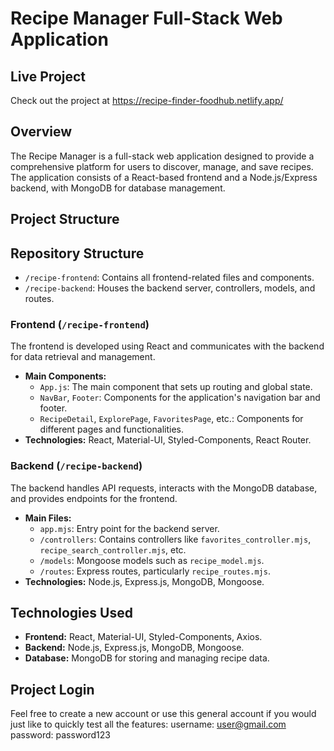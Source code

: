 # Recipe Manager Full-Stack Web Application

## Live Project
Check out the project at https://recipe-finder-foodhub.netlify.app/

## Overview
The Recipe Manager is a full-stack web application designed to provide a comprehensive platform for users to discover, manage, and save recipes. The application consists of a React-based frontend and a Node.js/Express backend, with MongoDB for database management.

## Project Structure

## Repository Structure
- `/recipe-frontend`: Contains all frontend-related files and components.
- `/recipe-backend`: Houses the backend server, controllers, models, and routes.

### Frontend (`/recipe-frontend`)
The frontend is developed using React and communicates with the backend for data retrieval and management.
- **Main Components:**
  - `App.js`: The main component that sets up routing and global state.
  - `NavBar`, `Footer`: Components for the application's navigation bar and footer.
  - `RecipeDetail`, `ExplorePage`, `FavoritesPage`, etc.: Components for different pages and functionalities.
- **Technologies:** React, Material-UI, Styled-Components, React Router.

### Backend (`/recipe-backend`)
The backend handles API requests, interacts with the MongoDB database, and provides endpoints for the frontend.
- **Main Files:**
  - `app.mjs`: Entry point for the backend server.
  - `/controllers`: Contains controllers like `favorites_controller.mjs`, `recipe_search_controller.mjs`, etc.
  - `/models`: Mongoose models such as `recipe_model.mjs`.
  - `/routes`: Express routes, particularly `recipe_routes.mjs`.
- **Technologies:** Node.js, Express.js, MongoDB, Mongoose.

## Technologies Used
- **Frontend:** React, Material-UI, Styled-Components, Axios.
- **Backend:** Node.js, Express.js, MongoDB, Mongoose.
- **Database:** MongoDB for storing and managing recipe data.

## Project Login
Feel free to create a new account or use this general account if you would just like
to quickly test all the features: 
    username: user@gmail.com
    password: password123
